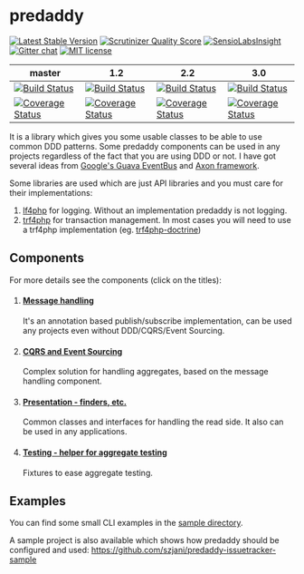predaddy
========
[![Latest Stable Version](https://poser.pugx.org/predaddy/predaddy/v/stable.png)](https://packagist.org/packages/predaddy/predaddy)
[![Scrutinizer Quality Score](https://scrutinizer-ci.com/g/szjani/predaddy/badges/quality-score.png?s=496589a983254d22b4334552572b833061b9bd03)](https://scrutinizer-ci.com/g/szjani/predaddy/)
[![SensioLabsInsight](https://insight.sensiolabs.com/projects/ad36fc7a-f48d-4919-b20d-90eae34aecd9/mini.png)](https://insight.sensiolabs.com/projects/ad36fc7a-f48d-4919-b20d-90eae34aecd9)
[![Gitter chat](https://badges.gitter.im/szjani/predaddy.png)](https://gitter.im/szjani/predaddy)
[![MIT license](http://img.shields.io/badge/license-MIT-brightgreen.svg)](http://opensource.org/licenses/MIT)

|master|1.2|2.2|3.0|
|------|---|---|---|
|[![Build Status](https://travis-ci.org/szjani/predaddy.png?branch=master)](https://travis-ci.org/szjani/predaddy)|[![Build Status](https://travis-ci.org/szjani/predaddy.png?branch=1.2)](https://travis-ci.org/szjani/predaddy)|[![Build Status](https://travis-ci.org/szjani/predaddy.png?branch=2.2)](https://travis-ci.org/szjani/predaddy)|[![Build Status](https://travis-ci.org/szjani/predaddy.png?branch=3.0)](https://travis-ci.org/szjani/predaddy)|
|[![Coverage Status](https://coveralls.io/repos/szjani/predaddy/badge.png?branch=master)](https://coveralls.io/r/szjani/predaddy?branch=master)|[![Coverage Status](https://coveralls.io/repos/szjani/predaddy/badge.png?branch=1.2)](https://coveralls.io/r/szjani/predaddy?branch=1.2)|[![Coverage Status](https://coveralls.io/repos/szjani/predaddy/badge.png?branch=2.2)](https://coveralls.io/r/szjani/predaddy?branch=2.2)|[![Coverage Status](https://coveralls.io/repos/szjani/predaddy/badge.png?branch=3.0)](https://coveralls.io/r/szjani/predaddy?branch=3.0)|

It is a library which gives you some usable classes to be able to use common DDD patterns. Some predaddy components can be used in any projects regardless of the fact that you are using DDD or not.
I have got several ideas from [Google's Guava EventBus](http://code.google.com/p/guava-libraries/wiki/EventBusExplained) and [Axon framework](http://www.axonframework.org/).

Some libraries are used which are just API libraries and you must care for their implementations:

1. [lf4php](https://github.com/szjani/lf4php) for logging. Without an implementation predaddy is not logging.
2. [trf4php](https://github.com/szjani/trf4php) for transaction management. In most cases you will need to use a trf4php implementation (eg. [trf4php-doctrine](https://github.com/szjani/trf4php-doctrine))

Components
----------

For more details see the components (click on the titles):

1. #### [Message handling](https://github.com/szjani/predaddy/tree/3.0/src/predaddy/messagehandling#messagebus)

   It's an annotation based publish/subscribe implementation, can be used any projects even without DDD/CQRS/Event Sourcing.

2. #### [CQRS and Event Sourcing](https://github.com/szjani/predaddy/tree/3.0/src/predaddy/domain#cqrs--event-sourcing)

   Complex solution for handling aggregates, based on the message handling component.

3. #### [Presentation - finders, etc.](https://github.com/szjani/predaddy/tree/3.0/src/predaddy/presentation#paginator-components)

   Common classes and interfaces for handling the read side. It also can be used in any applications.
   
4. #### [Testing - helper for aggregate testing](https://github.com/szjani/predaddy/tree/3.0/src/predaddy/util/test#testing)

   Fixtures to ease aggregate testing.

Examples
--------

You can find some small CLI examples in the [sample directory](https://github.com/szjani/predaddy/tree/3.0/tests/src/sample).

A sample project is also available which shows how predaddy should be configured and used: https://github.com/szjani/predaddy-issuetracker-sample

